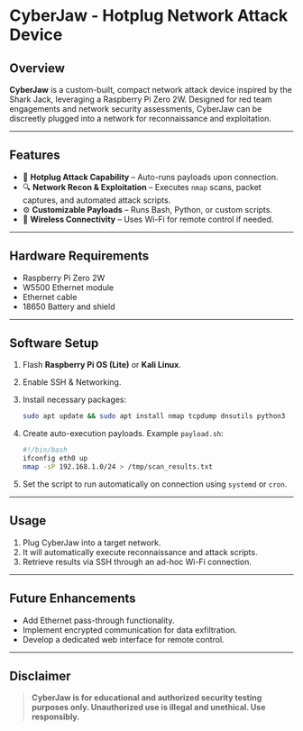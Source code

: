 # CyberJaw - Hotplug Network Attack Device

## Overview

**CyberJaw** is a custom-built, compact network attack device inspired by the Shark Jack, leveraging a Raspberry Pi Zero 2W. Designed for red team engagements and network security assessments, CyberJaw can be discreetly plugged into a network for reconnaissance and exploitation.

---

## Features

- 🔌 **Hotplug Attack Capability** – Auto-runs payloads upon connection.  
- 🔍 **Network Recon & Exploitation** – Executes `nmap` scans, packet captures, and automated attack scripts.  
- ⚙️ **Customizable Payloads** – Runs Bash, Python, or custom scripts.  
- 📶 **Wireless Connectivity** – Uses Wi-Fi for remote control if needed.  

---

## Hardware Requirements

- Raspberry Pi Zero 2W  
- W5500 Ethernet module  
- Ethernet cable  
- 18650 Battery and shield  

---

## Software Setup

1. Flash **Raspberry Pi OS (Lite)** or **Kali Linux**.
2. Enable SSH & Networking.
3. Install necessary packages:

    ```bash
    sudo apt update && sudo apt install nmap tcpdump dnsutils python3
    ```

4. Create auto-execution payloads. Example `payload.sh`:

    ```bash
    #!/bin/bash
    ifconfig eth0 up
    nmap -sP 192.168.1.0/24 > /tmp/scan_results.txt
    ```

5. Set the script to run automatically on connection using `systemd` or `cron`.

---

## Usage

1. Plug CyberJaw into a target network.
2. It will automatically execute reconnaissance and attack scripts.
3. Retrieve results via SSH through an ad-hoc Wi-Fi connection.

---

## Future Enhancements

- Add Ethernet pass-through functionality.  
- Implement encrypted communication for data exfiltration.  
- Develop a dedicated web interface for remote control.  

---

## Disclaimer

> **CyberJaw is for educational and authorized security testing purposes only. Unauthorized use is illegal and unethical. Use responsibly.**
